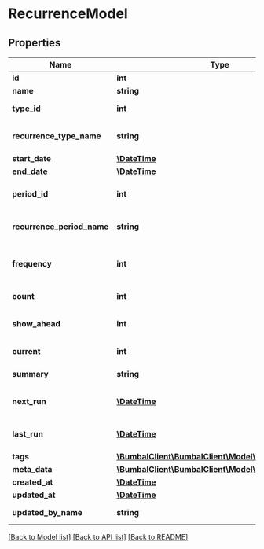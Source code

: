 # RecurrenceModel

## Properties
Name | Type | Description | Notes
------------ | ------------- | ------------- | -------------
**id** | **int** | Unique Identifier | [optional] 
**name** | **string** | Recurrence name | [optional] 
**type_id** | **int** | recurrence type_id, 11:activity, 24:route | [optional] 
**recurrence_type_name** | **string** | recurrence typename, activity or route | [optional] 
**start_date** | [**\DateTime**](\DateTime.md) | Start date | [optional] 
**end_date** | [**\DateTime**](\DateTime.md) | End date | [optional] 
**period_id** | **int** | recurrence period_id, 1:day, 2:week, 3:month | [optional] 
**recurrence_period_name** | **string** | recurrence period name: day, week or month | [optional] 
**frequency** | **int** | period frequency of recurrence (2 &#x3D; repeat each 2 days/weeks/months) | [optional] 
**count** | **int** | nr of last recurrence to be created | [optional] 
**show_ahead** | **int** | nr of recurrences to show ahead in system | [optional] 
**current** | **int** | last created recurrence nr | [optional] 
**summary** | **string** | summary of recurrence | [optional] 
**next_run** | [**\DateTime**](\DateTime.md) | Next date on which a new recurrence will be added | [optional] 
**last_run** | [**\DateTime**](\DateTime.md) | Last date on which a new recurrence was added | [optional] 
**tags** | [**\BumbalClient\BumbalClient\Model\TagModel[]**](TagModel.md) |  | [optional] 
**meta_data** | [**\BumbalClient\BumbalClient\Model\MetaDataModel[]**](MetaDataModel.md) |  | [optional] 
**created_at** | [**\DateTime**](\DateTime.md) | created_at date time | [optional] 
**updated_at** | [**\DateTime**](\DateTime.md) | updated_at date time | [optional] 
**updated_by_name** | **string** | Recurrence updated by user full name | [optional] 

[[Back to Model list]](../README.md#documentation-for-models) [[Back to API list]](../README.md#documentation-for-api-endpoints) [[Back to README]](../README.md)


